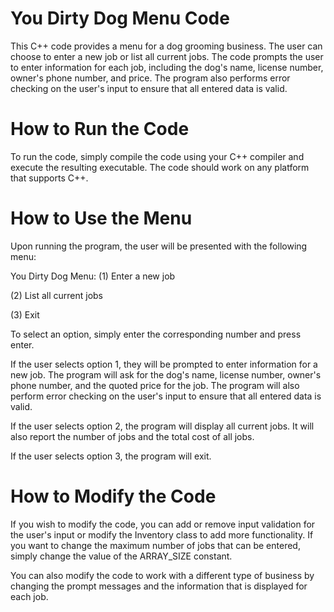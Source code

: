# You Dirty Dog Menu Code
This C++ code provides a menu for a dog grooming business. The user can choose to enter a new job or list all current jobs. The code prompts the user to enter information for each job, including the dog's name, license number, owner's phone number, and price. The program also performs error checking on the user's input to ensure that all entered data is valid.

# How to Run the Code
To run the code, simply compile the code using your C++ compiler and execute the resulting executable. The code should work on any platform that supports C++.

# How to Use the Menu
Upon running the program, the user will be presented with the following menu:

You Dirty Dog Menu:
(1) Enter a new job

(2) List all current jobs

(3) Exit

To select an option, simply enter the corresponding number and press enter.

If the user selects option 1, they will be prompted to enter information for a new job. The program will ask for the dog's name, license number, owner's phone number, and the quoted price for the job. The program will also perform error checking on the user's input to ensure that all entered data is valid.

If the user selects option 2, the program will display all current jobs. It will also report the number of jobs and the total cost of all jobs.

If the user selects option 3, the program will exit.

# How to Modify the Code
If you wish to modify the code, you can add or remove input validation for the user's input or modify the Inventory class to add more functionality. If you want to change the maximum number of jobs that can be entered, simply change the value of the ARRAY_SIZE constant.

You can also modify the code to work with a different type of business by changing the prompt messages and the information that is displayed for each job.
